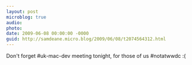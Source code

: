 ```yaml
---
layout: post
microblog: true
audio: 
photo: 
date: 2009-06-08 00:00:00 -0000
guid: http://samdeane.micro.blog/2009/06/08/t2074564312.html
---
```

Don't forget #uk-mac-dev meeting tonight, for those of us #notatwwdc :(
